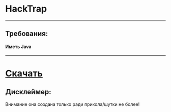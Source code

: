 <h1>HackTrap</h1> <hr />
<h2>Требования:<br /><h4>Иметь Java</h4></h2>
<hr />
  <h1><a href="https://github.com/Ferius057/HackTrap/releases">Скачать</a></h1>
    <h2>Дисклеймер:</h2>
  Внимание она создана только ради прикола/шутки не более!

